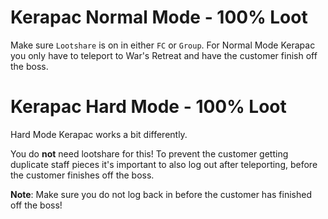 # Kerapac Normal Mode - 100% Loot
Make sure `Lootshare` is on in either `FC` or `Group`.
For Normal Mode Kerapac you only have to teleport to War's Retreat and have the customer finish off the boss.

# Kerapac Hard Mode - 100% Loot
Hard Mode Kerapac works a bit differently. 

You do **not** need lootshare for this!
To prevent the customer getting duplicate staff pieces it's important to also log out after teleporting, before the customer finishes off the boss.

__Note__: Make sure you do not log back in before the customer has finished off the boss!